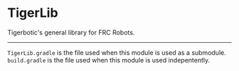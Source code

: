 # TigerLib

Tigerbotic's general library for FRC Robots.

---

`TigerLib.gradle` is the file used when this module is used as a submodule.
`build.gradle` is the file used when this module is used indepentently.
